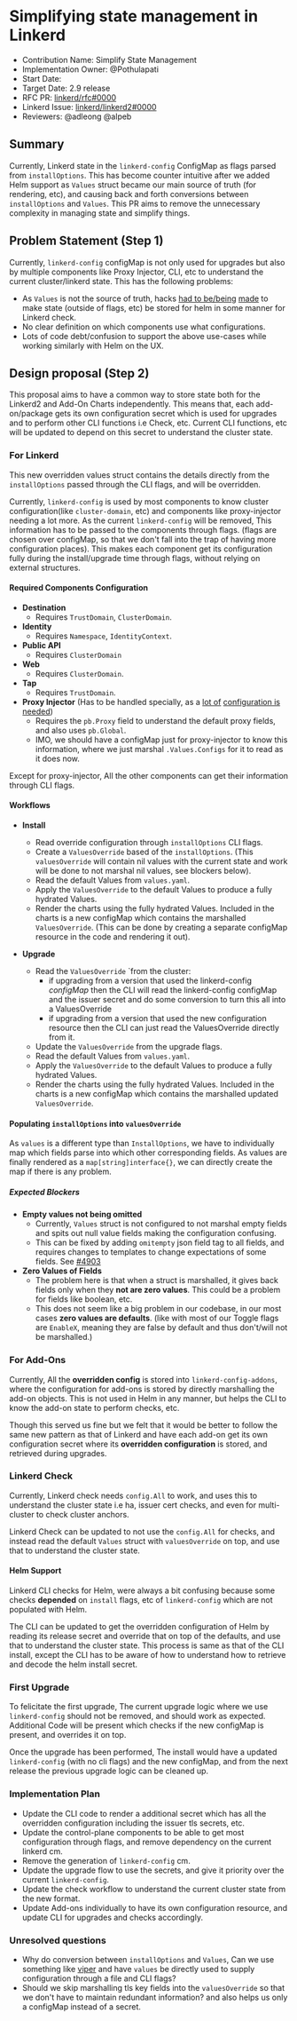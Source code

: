 # Simplifying state management in Linkerd

- Contribution Name: Simplify State Management
- Implementation Owner: @Pothulapati
- Start Date:
- Target Date: 2.9 release
- RFC PR: [linkerd/rfc#0000](https://github.com/linkerd/rfc/pull/0000)
- Linkerd Issue:
  [linkerd/linkerd2#0000](https://github.com/linkerd/linkerd2/issues/0000)
- Reviewers: @adleong @alpeb

## Summary

[summary]: #summary

Currently, Linkerd state in the `linkerd-config` ConfigMap as flags parsed from `installOptions`.
This has become counter intuitive after we added Helm support as `Values` struct
became our main source of truth (for rendering, etc), and causing back and forth
conversions between `installOptions` and `Values`. This PR aims to remove the
unnecessary complexity in managing state and simplify things.

## Problem Statement (Step 1)

Currently, `linkerd-config` configMap is not only used for upgrades but also by
multiple components like Proxy Injector, CLI, etc to understand the current
cluster/linkerd state. This has the following problems:

- As `Values` is not the source of truth, hacks [had to be/being](https://github.com/linkerd/linkerd2/pull/4864#pullrequestreview-467046753)
[made](https://github.com/linkerd/linkerd2/pull/4569) to make state (outside of
flags, etc) be stored for helm in some manner for Linkerd check.
- No clear definition on which components use what configurations.
- Lots of code debt/confusion to support the above use-cases while working
similarly with Helm on the UX.

## Design proposal (Step 2)

[design-proposal]: #design-proposal

This proposal aims to have a common way to store state both for the Linkerd2
and Add-On Charts independently. This means that, each add-on/package gets its
own configuration secret which is used for upgrades and to perform other CLI
functions i.e Check, etc. Current CLI functions, etc will be updated to
depend on this secret to understand the cluster state.

### For Linkerd

This new overridden values struct contains the details directly from the
`installOptions` passed through the CLI flags, and will be overridden.

Currently, `linkerd-config` is used by most components to know cluster
configuration(like `cluster-domain`, etc) and components like proxy-injector
needing a lot more. As the current `linkerd-config` will be removed,
This information has to be passed to the components through flags.
(flags are chosen over configMap, so that we don't fall into the trap of having
more configuration places). This makes each component get its configuration fully
during the install/upgrade time through flags, without relying on external structures.

#### Required Components Configuration

- **Destination**
  - Requires `TrustDomain`, `ClusterDomain`.
- **Identity**
  - Requires `Namespace`, `IdentityContext`.
- **Public API**
  - Requires `ClusterDomain`
- **Web**
  - Requires `ClusterDomain`.
- **Tap**
  - Requires `TrustDomain`.
- **Proxy Injector** (Has to be handled specially, as
a [lot of](https://github.com/linkerd/linkerd2/blob/main/controller/gen/config/config.pb.go#L92)
[configuration is needed](https://github.com/linkerd/linkerd2/blob/main/controller/gen/config/config.pb.go#L192))
  - Requires the `pb.Proxy` field to understand the default proxy fields,
  and also uses `pb.Global`.
  - IMO, we should have a configMap just for proxy-injector to know this information,
  where we just marshal `.Values.Configs` for it to read as it does now.

Except for proxy-injector, All the other components can get their information
through CLI flags.

#### Workflows

- **Install**
  - Read override configuration through `installOptions` CLI flags.
  - Create a `ValuesOverride` based of the `installOptions`. (This `valuesOverride`
  will contain nil values with the current state and work will be done to not
  marshal nil values, see blockers below).
  - Read the default Values from `values.yaml`.
  - Apply the `ValuesOverride` to the default Values to produce a fully hydrated
  Values.
  - Render the charts using the fully hydrated Values.  Included in the charts
  is a new configMap which contains the marshalled `ValuesOverride`. (This can
  be done by creating a separate configMap resource in the code and
  rendering it out).

- **Upgrade**
  - Read the `ValuesOverride` `from the cluster:
    - if upgrading from a version that used the linkerd-config *configMap* then
    the CLI will read the linkerd-config configMap and the issuer secret and do
    some conversion to turn this all into a ValuesOverride
    - if upgrading from a version that used the new configuration resource then
    the CLI can just read the ValuesOverride directly from it.
  - Update the `ValuesOverride` from the upgrade flags.
  - Read the default Values from `values.yaml`.
  - Apply the `ValuesOverride` to the default Values to produce a fully hydrated
  Values.
  - Render the charts using the fully hydrated Values.  Included in the charts
  is a new configMap which contains the marshalled updated `ValuesOverride`.

#### Populating `installOptions` into `valuesOverride`

As `values` is a different type than `InstallOptions`, we have to individually
map which fields parse into which other corresponding fields. As values are
finally rendered as a `map[string]interface{}`, we can directly create the map
if there is any problem.

##### Expected Blockers

- **Empty values not being omitted**
  - Currently, `Values` struct is not configured to not marshal empty fields and
  spits out null value fields making the configuration confusing.
  - This can be fixed by adding `omitempty` json field tag to all fields, and
  requires changes to templates to change expectations of some fields. See [#4903](https://github.com/linkerd/linkerd2/pull/4903)
- **Zero Values of Fields**
  - The problem here is that when a struct is marshalled, it gives back fields
  only when they **not are  zero values**. This could be a problem for fields
  like boolean, etc.
  - This does not seem like a big problem in our codebase, in our most cases
  **zero values are defaults**. (like with most of our Toggle flags are `EnableX`,
  meaning they are false by default and thus don't/will not be marshalled.)

### For Add-Ons

Currently, All the  **overridden config** is stored into `linkerd-config-addons`,
where the configuration for add-ons is stored by directly marshalling the
add-on objects. This is not used in Helm in any manner, but helps the CLI to
know the add-on state to perform checks, etc.

Though this served us fine but we felt that it would be better to follow the same
new pattern as that of Linkerd and have each add-on get its own configuration
secret where its **overridden configuration** is stored, and retrieved during upgrades.

### Linkerd Check

Currently, Linkerd check needs `config.All` to work, and uses this to understand
the cluster state i.e ha, issuer cert checks, and even for multi-cluster to check
cluster anchors.

Linkerd Check can be updated to not use the `config.All` for checks, and instead
read the default `Values` struct with `valuesOverride` on top, and use that to
understand the cluster state.

#### Helm Support

Linkerd CLI checks for Helm, were always a bit confusing because some checks
**depended** on `install` flags, etc of `linkerd-config` which are not populated
with Helm.

The CLI can be updated to get the overridden configuration of Helm by reading
its release secret and override that on top of the defaults, and use that to
understand the cluster state. This process is same as that of the CLI install,
except the CLI has to be aware of how to understand how to retrieve and decode
the helm install secret.

### First Upgrade

To felicitate the first upgrade, The current upgrade logic where we use
`linkerd-config` should not be removed, and should work as expected. Additional
Code will be present which checks if the new configMap is present, and overrides
it on top.

Once the upgrade has been performed, The install would have a updated
`linkerd-config` (with no cli flags) and the new configMap, and from the next
release the previous upgrade logic can be cleaned up.

### Implementation Plan

- Update the CLI code to render a additional secret which has all the overridden
configuration including the issuer tls secrets, etc.
- Update the control-plane components to be able to get most configuration through
flags, and remove dependency on the current linkerd cm.
- Remove the generation of `linkerd-config` cm.
- Update the upgrade flow to use the secrets, and give it priority over the
current `linkerd-config`.
- Update the check workflow to understand the current cluster state from the
new format.
- Update Add-ons individually to have its own configuration resource, and
update CLI for upgrades and checks accordingly.

### Unresolved questions

[unresolved-questions]: #unresolved-questions

- Why do conversion between `installOptions` and `Values`, Can we use something
like [viper](https://github.com/spf13/viper) and have `values` be directly used
to supply configuration through a file and CLI flags?
- Should we skip marshalling tls key fields into the `valuesOverride`
so that we don't have to maintain redundant information?
 and also helps us only a configMap instead of a secret.
